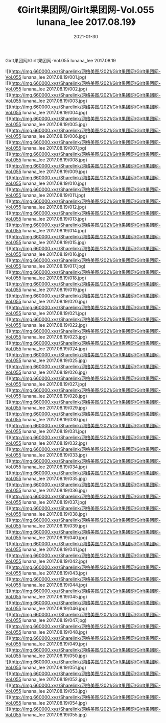 ﻿---
layout: post
title:  《Girlt果团网/Girlt果团网-Vol.055 lunana_lee 2017.08.19》
date:   2021-01-30
img: http://img.660000.xyz/Sharelink/网络美图/2021/Girlt果团网/Girlt果团网-Vol.055 lunana_lee 2017.08.19/000.jpg
categories: [美女, 清纯, 唯美]
---

Girlt果团网/Girlt果团网-Vol.055 lunana_lee 2017.08.19

 ![](http://img.660000.xyz/Sharelink/网络美图/2021/Girlt果团网/Girlt果团网-Vol.055 lunana_lee 2017.08.19/001.jpg) <br>![](http://img.660000.xyz/Sharelink/网络美图/2021/Girlt果团网/Girlt果团网-Vol.055 lunana_lee 2017.08.19/002.jpg) <br>![](http://img.660000.xyz/Sharelink/网络美图/2021/Girlt果团网/Girlt果团网-Vol.055 lunana_lee 2017.08.19/003.jpg) <br>![](http://img.660000.xyz/Sharelink/网络美图/2021/Girlt果团网/Girlt果团网-Vol.055 lunana_lee 2017.08.19/004.jpg) <br>![](http://img.660000.xyz/Sharelink/网络美图/2021/Girlt果团网/Girlt果团网-Vol.055 lunana_lee 2017.08.19/005.jpg) <br>![](http://img.660000.xyz/Sharelink/网络美图/2021/Girlt果团网/Girlt果团网-Vol.055 lunana_lee 2017.08.19/006.jpg) <br>![](http://img.660000.xyz/Sharelink/网络美图/2021/Girlt果团网/Girlt果团网-Vol.055 lunana_lee 2017.08.19/007.jpg) <br>![](http://img.660000.xyz/Sharelink/网络美图/2021/Girlt果团网/Girlt果团网-Vol.055 lunana_lee 2017.08.19/008.jpg) <br>![](http://img.660000.xyz/Sharelink/网络美图/2021/Girlt果团网/Girlt果团网-Vol.055 lunana_lee 2017.08.19/009.jpg) <br>![](http://img.660000.xyz/Sharelink/网络美图/2021/Girlt果团网/Girlt果团网-Vol.055 lunana_lee 2017.08.19/010.jpg) <br>![](http://img.660000.xyz/Sharelink/网络美图/2021/Girlt果团网/Girlt果团网-Vol.055 lunana_lee 2017.08.19/011.jpg) <br>![](http://img.660000.xyz/Sharelink/网络美图/2021/Girlt果团网/Girlt果团网-Vol.055 lunana_lee 2017.08.19/012.jpg) <br>![](http://img.660000.xyz/Sharelink/网络美图/2021/Girlt果团网/Girlt果团网-Vol.055 lunana_lee 2017.08.19/013.jpg) <br>![](http://img.660000.xyz/Sharelink/网络美图/2021/Girlt果团网/Girlt果团网-Vol.055 lunana_lee 2017.08.19/014.jpg) <br>![](http://img.660000.xyz/Sharelink/网络美图/2021/Girlt果团网/Girlt果团网-Vol.055 lunana_lee 2017.08.19/015.jpg) <br>![](http://img.660000.xyz/Sharelink/网络美图/2021/Girlt果团网/Girlt果团网-Vol.055 lunana_lee 2017.08.19/016.jpg) <br>![](http://img.660000.xyz/Sharelink/网络美图/2021/Girlt果团网/Girlt果团网-Vol.055 lunana_lee 2017.08.19/017.jpg) <br>![](http://img.660000.xyz/Sharelink/网络美图/2021/Girlt果团网/Girlt果团网-Vol.055 lunana_lee 2017.08.19/018.jpg) <br>![](http://img.660000.xyz/Sharelink/网络美图/2021/Girlt果团网/Girlt果团网-Vol.055 lunana_lee 2017.08.19/019.jpg) <br>![](http://img.660000.xyz/Sharelink/网络美图/2021/Girlt果团网/Girlt果团网-Vol.055 lunana_lee 2017.08.19/020.jpg) <br>![](http://img.660000.xyz/Sharelink/网络美图/2021/Girlt果团网/Girlt果团网-Vol.055 lunana_lee 2017.08.19/021.jpg) <br>![](http://img.660000.xyz/Sharelink/网络美图/2021/Girlt果团网/Girlt果团网-Vol.055 lunana_lee 2017.08.19/022.jpg) <br>![](http://img.660000.xyz/Sharelink/网络美图/2021/Girlt果团网/Girlt果团网-Vol.055 lunana_lee 2017.08.19/023.jpg) <br>![](http://img.660000.xyz/Sharelink/网络美图/2021/Girlt果团网/Girlt果团网-Vol.055 lunana_lee 2017.08.19/024.jpg) <br>![](http://img.660000.xyz/Sharelink/网络美图/2021/Girlt果团网/Girlt果团网-Vol.055 lunana_lee 2017.08.19/025.jpg) <br>![](http://img.660000.xyz/Sharelink/网络美图/2021/Girlt果团网/Girlt果团网-Vol.055 lunana_lee 2017.08.19/026.jpg) <br>![](http://img.660000.xyz/Sharelink/网络美图/2021/Girlt果团网/Girlt果团网-Vol.055 lunana_lee 2017.08.19/027.jpg) <br>![](http://img.660000.xyz/Sharelink/网络美图/2021/Girlt果团网/Girlt果团网-Vol.055 lunana_lee 2017.08.19/028.jpg) <br>![](http://img.660000.xyz/Sharelink/网络美图/2021/Girlt果团网/Girlt果团网-Vol.055 lunana_lee 2017.08.19/029.jpg) <br>![](http://img.660000.xyz/Sharelink/网络美图/2021/Girlt果团网/Girlt果团网-Vol.055 lunana_lee 2017.08.19/030.jpg) <br>![](http://img.660000.xyz/Sharelink/网络美图/2021/Girlt果团网/Girlt果团网-Vol.055 lunana_lee 2017.08.19/031.jpg) <br>![](http://img.660000.xyz/Sharelink/网络美图/2021/Girlt果团网/Girlt果团网-Vol.055 lunana_lee 2017.08.19/032.jpg) <br>![](http://img.660000.xyz/Sharelink/网络美图/2021/Girlt果团网/Girlt果团网-Vol.055 lunana_lee 2017.08.19/033.jpg) <br>![](http://img.660000.xyz/Sharelink/网络美图/2021/Girlt果团网/Girlt果团网-Vol.055 lunana_lee 2017.08.19/034.jpg) <br>![](http://img.660000.xyz/Sharelink/网络美图/2021/Girlt果团网/Girlt果团网-Vol.055 lunana_lee 2017.08.19/035.jpg) <br>![](http://img.660000.xyz/Sharelink/网络美图/2021/Girlt果团网/Girlt果团网-Vol.055 lunana_lee 2017.08.19/036.jpg) <br>![](http://img.660000.xyz/Sharelink/网络美图/2021/Girlt果团网/Girlt果团网-Vol.055 lunana_lee 2017.08.19/037.jpg) <br>![](http://img.660000.xyz/Sharelink/网络美图/2021/Girlt果团网/Girlt果团网-Vol.055 lunana_lee 2017.08.19/038.jpg) <br>![](http://img.660000.xyz/Sharelink/网络美图/2021/Girlt果团网/Girlt果团网-Vol.055 lunana_lee 2017.08.19/039.jpg) <br>![](http://img.660000.xyz/Sharelink/网络美图/2021/Girlt果团网/Girlt果团网-Vol.055 lunana_lee 2017.08.19/040.jpg) <br>![](http://img.660000.xyz/Sharelink/网络美图/2021/Girlt果团网/Girlt果团网-Vol.055 lunana_lee 2017.08.19/041.jpg) <br>![](http://img.660000.xyz/Sharelink/网络美图/2021/Girlt果团网/Girlt果团网-Vol.055 lunana_lee 2017.08.19/042.jpg) <br>![](http://img.660000.xyz/Sharelink/网络美图/2021/Girlt果团网/Girlt果团网-Vol.055 lunana_lee 2017.08.19/043.jpg) <br>![](http://img.660000.xyz/Sharelink/网络美图/2021/Girlt果团网/Girlt果团网-Vol.055 lunana_lee 2017.08.19/044.jpg) <br>![](http://img.660000.xyz/Sharelink/网络美图/2021/Girlt果团网/Girlt果团网-Vol.055 lunana_lee 2017.08.19/045.jpg) <br>![](http://img.660000.xyz/Sharelink/网络美图/2021/Girlt果团网/Girlt果团网-Vol.055 lunana_lee 2017.08.19/046.jpg) <br>![](http://img.660000.xyz/Sharelink/网络美图/2021/Girlt果团网/Girlt果团网-Vol.055 lunana_lee 2017.08.19/047.jpg) <br>![](http://img.660000.xyz/Sharelink/网络美图/2021/Girlt果团网/Girlt果团网-Vol.055 lunana_lee 2017.08.19/048.jpg) <br>![](http://img.660000.xyz/Sharelink/网络美图/2021/Girlt果团网/Girlt果团网-Vol.055 lunana_lee 2017.08.19/049.jpg) <br>![](http://img.660000.xyz/Sharelink/网络美图/2021/Girlt果团网/Girlt果团网-Vol.055 lunana_lee 2017.08.19/050.jpg) <br>![](http://img.660000.xyz/Sharelink/网络美图/2021/Girlt果团网/Girlt果团网-Vol.055 lunana_lee 2017.08.19/051.jpg) <br>![](http://img.660000.xyz/Sharelink/网络美图/2021/Girlt果团网/Girlt果团网-Vol.055 lunana_lee 2017.08.19/052.jpg) <br>![](http://img.660000.xyz/Sharelink/网络美图/2021/Girlt果团网/Girlt果团网-Vol.055 lunana_lee 2017.08.19/053.jpg) <br>![](http://img.660000.xyz/Sharelink/网络美图/2021/Girlt果团网/Girlt果团网-Vol.055 lunana_lee 2017.08.19/054.jpg) <br>![](http://img.660000.xyz/Sharelink/网络美图/2021/Girlt果团网/Girlt果团网-Vol.055 lunana_lee 2017.08.19/055.jpg) <br>